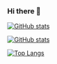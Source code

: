 ### Hi there 👋

[![GitHub stats](https://github-readme-stats.vercel.app/api?username=kr4sovsky)](https://github.com/anuraghazra/github-readme-stats)

[![GitHub stats](https://github-readme-stats.vercel.app/api?username=kr4sovskyInsight)](https://github.com/anuraghazra/github-readme-stats)

[![Top Langs](https://github-readme-stats.vercel.app/api/top-langs/?username=kr4sovsky&layout=compact&langs_count=10)](https://github.com/anuraghazra/github-readme-stats)
<!-- [![Top Langs](https://github-readme-stats.vercel.app/api/top-langs/?username=kr4sovskyInsight&layout=compact)](https://github.com/anuraghazra/github-readme-stats) -->

<!--
**Kr4sovsky/kr4sovsky** is a ✨ _special_ ✨ repository because its `README.md` (this file) appears on your GitHub profile.

Here are some ideas to get you started:

- 🔭 I’m currently working on ...
- 🌱 I’m currently learning ...
- 👯 I’m looking to collaborate on ...
- 🤔 I’m looking for help with ...
- 💬 Ask me about ...
- 📫 How to reach me: ...
- 😄 Pronouns: ...
- ⚡ Fun fact: ...
-->
